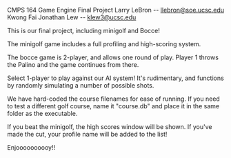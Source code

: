 CMPS 164 Game Engine Final Project
Larry LeBron -- llebron@soe.ucsc.edu
Kwong Fai Jonathan Lew -- klew3@ucsc.edu

This is our final project, including minigolf and Bocce!

The minigolf game includes a full profiling and high-scoring system. 

The bocce game is 2-player, and allows one round of play. 
Player 1 throws the Palino and the game continues from there.

Select 1-player to play against our AI system! It's rudimentary, and functions by randomly simulating a number of possible shots.

We have hard-coded the course filenames for ease of running. If you need to test a different golf course, name it "course.db" and place it in the same folder as the executable. 

If you beat the minigolf, the high scores window will be shown. If you've made the cut, your profile name will be added to the list!

Enjoooooooooy!!